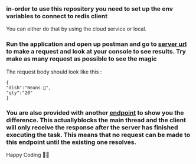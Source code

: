 ### in-order  to use this repository you need to set up the env variables to connect to redis client

You can either do that by using the cloud service or local.

### Run the application and open up postman and go to [server url](http://localhost:5000/order) to make a request and look at your console to see results. Try make as many request as possible to see the magic

The request body should look like this :

    {
    "dish":"Beans 🥗",
    "qty":"20"
    }

### You are also provided with another [endpoint](http://localhost:5000/order-legacy) to show you the difference. This actuallyblocks the main thread and the client will only receive the response after the server has finished executing the task. This means that no request can be made to this endpoint until the existing one resolves.

Happy Coding 🍕🍕